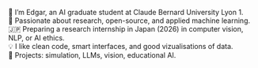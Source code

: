 👋 I’m Edgar, an AI graduate student at Claude Bernard University Lyon 1.  
🔬 Passionate about research, open-source, and applied machine learning.  
🇯🇵 Preparing a research internship in Japan (2026) in computer vision, NLP, or AI ethics.  
💡 I like clean code, smart interfaces, and good vizualisations of data.  
📎 Projects: simulation, LLMs, vision, educational AI.

<!--
**edgar-demeude/edgar-demeude** is a ✨ _special_ ✨ repository because its `README.md` (this file) appears on your GitHub profile.

Here are some ideas to get you started:

- 🔭 I’m currently working on ...
- 🌱 I’m currently learning ...
- 👯 I’m looking to collaborate on ...
- 🤔 I’m looking for help with ...
- 💬 Ask me about ...
- 📫 How to reach me: ...
- 😄 Pronouns: ...
- ⚡ Fun fact: ...
-->
